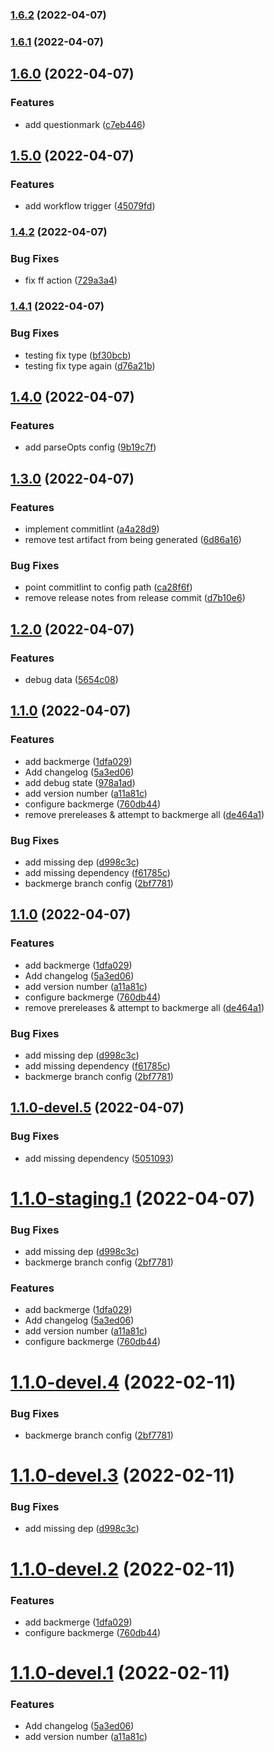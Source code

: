 ### [1.6.2](https://github.com/jdpnielsen/semantic-release/compare/v1.6.1...v1.6.2) (2022-04-07)

### [1.6.1](https://github.com/jdpnielsen/semantic-release/compare/v1.6.0...v1.6.1) (2022-04-07)

## [1.6.0](https://github.com/jdpnielsen/semantic-release/compare/v1.5.0...v1.6.0) (2022-04-07)


### Features

* add questionmark ([c7eb446](https://github.com/jdpnielsen/semantic-release/commit/c7eb44660fbad6ad4473bf6b2b7564631ae3c308))

## [1.5.0](https://github.com/jdpnielsen/semantic-release/compare/v1.4.2...v1.5.0) (2022-04-07)


### Features

* add workflow trigger ([45079fd](https://github.com/jdpnielsen/semantic-release/commit/45079fdc028d284614238c7db17cee4a8f45457a))

### [1.4.2](https://github.com/jdpnielsen/semantic-release/compare/v1.4.1...v1.4.2) (2022-04-07)


### Bug Fixes

* fix ff action ([729a3a4](https://github.com/jdpnielsen/semantic-release/commit/729a3a4d022e539a01988bba962841bc47e28270))

### [1.4.1](https://github.com/jdpnielsen/semantic-release/compare/v1.4.0...v1.4.1) (2022-04-07)


### Bug Fixes

* testing fix type ([bf30bcb](https://github.com/jdpnielsen/semantic-release/commit/bf30bcbd3873510c7f8e878aa7274fb234c5c837))
* testing fix type again ([d76a21b](https://github.com/jdpnielsen/semantic-release/commit/d76a21b3a78bdbedb338ce1b9c029bd91f8b52e8))

## [1.4.0](https://github.com/jdpnielsen/semantic-release/compare/v1.3.0...v1.4.0) (2022-04-07)


### Features

* add parseOpts config ([9b19c7f](https://github.com/jdpnielsen/semantic-release/commit/9b19c7f9c3f3616896899d0f1191f9d056422494))

## [1.3.0](https://github.com/jdpnielsen/semantic-release/compare/v1.2.0...v1.3.0) (2022-04-07)


### Features

* implement commitlint ([a4a28d9](https://github.com/jdpnielsen/semantic-release/commit/a4a28d9bd3ca0afc0f54fc4cc8f0dd3c7843c3e8))
* remove test artifact from being generated ([6d86a16](https://github.com/jdpnielsen/semantic-release/commit/6d86a168de8826190b0f1ac9fcb533cc9b35487e))


### Bug Fixes

* point commitlint to config path ([ca28f6f](https://github.com/jdpnielsen/semantic-release/commit/ca28f6fefb96acfd830e05a626ef135491da498e))
* remove release notes from release commit ([d7b10e6](https://github.com/jdpnielsen/semantic-release/commit/d7b10e62e45e0691b376c49930ab84a34f761d7d))

## [1.2.0](https://github.com/jdpnielsen/semantic-release/compare/v1.1.0...v1.2.0) (2022-04-07)


### Features

* debug data ([5654c08](https://github.com/jdpnielsen/semantic-release/commit/5654c0846e5b3f7613aa425166ee0fb62fe6f233))

## [1.1.0](https://github.com/jdpnielsen/semantic-release/compare/v1.0.0...v1.1.0) (2022-04-07)


### Features

* add backmerge ([1dfa029](https://github.com/jdpnielsen/semantic-release/commit/1dfa0297305dda6a8b43eae66d856c7d854486c7))
* Add changelog ([5a3ed06](https://github.com/jdpnielsen/semantic-release/commit/5a3ed06ad9fd21d166aaebe1f35f302ffe692f21))
* add debug state ([978a1ad](https://github.com/jdpnielsen/semantic-release/commit/978a1ad5fdf49fec99a8e897817bd2cdf1be1a1e))
* add version number ([a11a81c](https://github.com/jdpnielsen/semantic-release/commit/a11a81cd5b1bcf708cf022c29ae0b5b23914dd97))
* configure backmerge ([760db44](https://github.com/jdpnielsen/semantic-release/commit/760db44d9a5b567e3945db00af0a9c1d029db491))
* remove prereleases & attempt to backmerge all ([de464a1](https://github.com/jdpnielsen/semantic-release/commit/de464a1c3f73fc222f047d92da5317f4c47067e5))


### Bug Fixes

* add missing dep ([d998c3c](https://github.com/jdpnielsen/semantic-release/commit/d998c3c169032b4e007e98d61c3a2a86c4862191))
* add missing dependency ([f61785c](https://github.com/jdpnielsen/semantic-release/commit/f61785c95fce2727c8ba55281f09ecbf11e3640f))
* backmerge branch config ([2bf7781](https://github.com/jdpnielsen/semantic-release/commit/2bf778153556fdc394e01c499b2c2aac6f7de73c))

## [1.1.0](https://github.com/jdpnielsen/semantic-release/compare/v1.0.0...v1.1.0) (2022-04-07)


### Features

* add backmerge ([1dfa029](https://github.com/jdpnielsen/semantic-release/commit/1dfa0297305dda6a8b43eae66d856c7d854486c7))
* Add changelog ([5a3ed06](https://github.com/jdpnielsen/semantic-release/commit/5a3ed06ad9fd21d166aaebe1f35f302ffe692f21))
* add version number ([a11a81c](https://github.com/jdpnielsen/semantic-release/commit/a11a81cd5b1bcf708cf022c29ae0b5b23914dd97))
* configure backmerge ([760db44](https://github.com/jdpnielsen/semantic-release/commit/760db44d9a5b567e3945db00af0a9c1d029db491))
* remove prereleases & attempt to backmerge all ([de464a1](https://github.com/jdpnielsen/semantic-release/commit/de464a1c3f73fc222f047d92da5317f4c47067e5))


### Bug Fixes

* add missing dep ([d998c3c](https://github.com/jdpnielsen/semantic-release/commit/d998c3c169032b4e007e98d61c3a2a86c4862191))
* add missing dependency ([f61785c](https://github.com/jdpnielsen/semantic-release/commit/f61785c95fce2727c8ba55281f09ecbf11e3640f))
* backmerge branch config ([2bf7781](https://github.com/jdpnielsen/semantic-release/commit/2bf778153556fdc394e01c499b2c2aac6f7de73c))

## [1.1.0-devel.5](https://github.com/jdpnielsen/semantic-release/compare/v1.1.0-devel.4...v1.1.0-devel.5) (2022-04-07)


### Bug Fixes

* add missing dependency ([5051093](https://github.com/jdpnielsen/semantic-release/commit/505109356725d0f66210a6156a00ae2a5ce1cb98))

# [1.1.0-staging.1](https://github.com/jdpnielsen/semantic-release/compare/v1.0.0...v1.1.0-staging.1) (2022-04-07)


### Bug Fixes

* add missing dep ([d998c3c](https://github.com/jdpnielsen/semantic-release/commit/d998c3c169032b4e007e98d61c3a2a86c4862191))
* backmerge branch config ([2bf7781](https://github.com/jdpnielsen/semantic-release/commit/2bf778153556fdc394e01c499b2c2aac6f7de73c))


### Features

* add backmerge ([1dfa029](https://github.com/jdpnielsen/semantic-release/commit/1dfa0297305dda6a8b43eae66d856c7d854486c7))
* Add changelog ([5a3ed06](https://github.com/jdpnielsen/semantic-release/commit/5a3ed06ad9fd21d166aaebe1f35f302ffe692f21))
* add version number ([a11a81c](https://github.com/jdpnielsen/semantic-release/commit/a11a81cd5b1bcf708cf022c29ae0b5b23914dd97))
* configure backmerge ([760db44](https://github.com/jdpnielsen/semantic-release/commit/760db44d9a5b567e3945db00af0a9c1d029db491))

# [1.1.0-devel.4](https://github.com/jdpnielsen/semantic-release/compare/v1.1.0-devel.3...v1.1.0-devel.4) (2022-02-11)


### Bug Fixes

* backmerge branch config ([2bf7781](https://github.com/jdpnielsen/semantic-release/commit/2bf778153556fdc394e01c499b2c2aac6f7de73c))

# [1.1.0-devel.3](https://github.com/jdpnielsen/semantic-release/compare/v1.1.0-devel.2...v1.1.0-devel.3) (2022-02-11)


### Bug Fixes

* add missing dep ([d998c3c](https://github.com/jdpnielsen/semantic-release/commit/d998c3c169032b4e007e98d61c3a2a86c4862191))

# [1.1.0-devel.2](https://github.com/jdpnielsen/semantic-release/compare/v1.1.0-devel.1...v1.1.0-devel.2) (2022-02-11)


### Features

* add backmerge ([1dfa029](https://github.com/jdpnielsen/semantic-release/commit/1dfa0297305dda6a8b43eae66d856c7d854486c7))
* configure backmerge ([760db44](https://github.com/jdpnielsen/semantic-release/commit/760db44d9a5b567e3945db00af0a9c1d029db491))

# [1.1.0-devel.1](https://github.com/jdpnielsen/semantic-release/compare/v1.0.0...v1.1.0-devel.1) (2022-02-11)


### Features

* Add changelog ([5a3ed06](https://github.com/jdpnielsen/semantic-release/commit/5a3ed06ad9fd21d166aaebe1f35f302ffe692f21))
* add version number ([a11a81c](https://github.com/jdpnielsen/semantic-release/commit/a11a81cd5b1bcf708cf022c29ae0b5b23914dd97))
